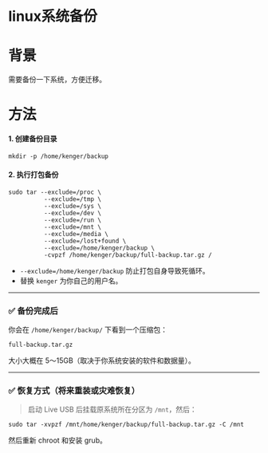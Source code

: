 # linux系统备份

# 背景

需要备份一下系统，方便迁移。



# 方法

#### 1. 创建备份目录

```
mkdir -p /home/kenger/backup
```

#### 2. 执行打包备份

```
sudo tar --exclude=/proc \
          --exclude=/tmp \
          --exclude=/sys \
          --exclude=/dev \
          --exclude=/run \
          --exclude=/mnt \
          --exclude=/media \
          --exclude=/lost+found \
          --exclude=/home/kenger/backup \
          -cvpzf /home/kenger/backup/full-backup.tar.gz /
```

- `--exclude=/home/kenger/backup` 防止打包自身导致死循环。
- 替换 `kenger` 为你自己的用户名。

------

### ✅ 备份完成后

你会在 `/home/kenger/backup/` 下看到一个压缩包：

```
full-backup.tar.gz
```

大小大概在 5～15GB（取决于你系统安装的软件和数据量）。

------

### ✅ 恢复方式（将来重装或灾难恢复）

> 启动 Live USB 后挂载原系统所在分区为 `/mnt`，然后：

```
sudo tar -xvpzf /mnt/home/kenger/backup/full-backup.tar.gz -C /mnt
```

然后重新 chroot 和安装 grub。
